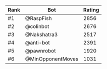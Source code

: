 Rank|Bot|Rating
---|---|---
#1|@RaspFish|2856
#2|@colinbot|2676
#3|@Nakshatra3|2517
#4|@anti-bot|2391
#5|@pawnrobot|1920
#6|@MinOpponentMoves|1031
